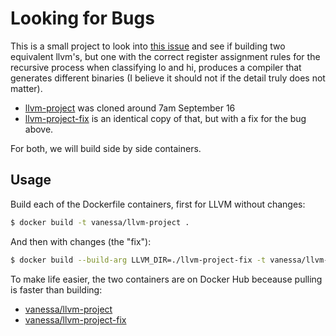 # Looking for Bugs

This is a small project to look into [this issue](https://lists.llvm.org/pipermail/llvm-dev/2021-September/152695.html)
and see if building two equivalent llvm's, but one with the correct register assignment rules
for the recursive process when classifying lo and hi, produces a compiler that generates
different binaries (I believe it should not if the detail truly does not matter).

- [llvm-project](llvm-project) was cloned around 7am September 16
- [llvm-project-fix](llvm-project-fix) is an identical copy of that, but with a fix for the bug above.

For both, we will build side by side containers.

## Usage

Build each of the Dockerfile containers, first for LLVM without changes:

```bash
$ docker build -t vanessa/llvm-project .
```

And then with changes (the "fix"):

```bash
$ docker build --build-arg LLVM_DIR=./llvm-project-fix -t vanessa/llvm-project-fix .
```

To make life easier, the two containers are on Docker Hub beceause pulling is faster than
building:

- [vanessa/llvm-project](https://hub.docker.com/r/vanessa/llvm-project)
- [vanessa/llvm-project-fix](https://hub.docker.com/r/vanessa/llvm-project-fix)
